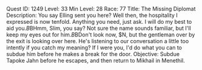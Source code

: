 Quest ID: 1249
Level: 33
Min Level: 28
Race: 77
Title: The Missing Diplomat
Description: You say Elling sent you here? Well then, the hospitality I expressed is now tenfold. Anything you need, just ask. I will do my best to aid you.$B$BHmm, Slim, you say? Not sure the name sounds familiar, but I'll keep my eyes out for him.$B$BDon't look now, $N, but the gentleman over by the exit is looking over here. He's listening to our conversation a little too intently if you catch my meaning? If I were you, I'd do what you can to subdue him before he makes a break for the door.
Objective: Subdue Tapoke Jahn before he escapes, and then return to Mikhail in Menethil.
